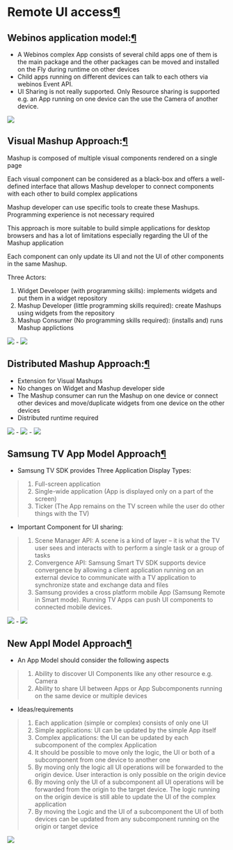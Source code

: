 Remote UI access[¶](#Remote-UI-access)
======================================

Webinos application model:[¶](#Webinos-application-model)
---------------------------------------------------------

-   A Webinos complex App consists of several child apps one of them is
    the main package and the other packages can be moved and installed
    on the Fly during runtime on other devices
-   Child apps running on different devices can talk to each others via
    webinos Event API.
-   UI Sharing is not really supported. Only Resource sharing is
    supported e.g. an App running on one device can the use the Camera
    of another device.

![](/redmine/attachments/2132/webinos-app-model.png)

Visual Mashup Approach:[¶](#Visual-Mashup-Approach)
---------------------------------------------------

Mashup is composed of multiple visual components rendered on a single
page

Each visual component can be considered as a black-box and offers a
well-defined interface that allows Mashup developer to connect
components with each other to build complex applications

Mashup developer can use specific tools to create these Mashups.
Programming experience is not necessary required

This approach is more suitable to build simple applications for desktop
browsers and has a lot of limitations especially regarding the UI of the
Mashup application

Each component can only update its UI and not the UI of other components
in the same Mashup.

Three Actors:

1.  Widget Developer (with programming skills): implements widgets and
    put them in a widget repository
2.  Mashup Developer (little programming skills required): create
    Mashups using widgets from the repository
3.  Mashup Consumer (No programming skills required): (installs and)
    runs Mashup applictions

![](/redmine/attachments/2138/Mashup-Approach.png) -
![](/redmine/attachments/2137/mashup-example.png)

Distributed Mashup Approach:[¶](#Distributed-Mashup-Approach)
-------------------------------------------------------------

-   Extension for Visual Mashups
-   No changes on Widget and Mashup developer side
-   The Mashup consumer can run the Mashup on one device or connect
    other devices and move/duplicate widgets from one device on the
    other devices
-   Distributed runtime required

![](/redmine/attachments/2134/Distr-Mashup-Approach.png) -
![](/redmine/attachments/2141/dist-mashup-example1.png) -
![](/redmine/attachments/2140/dist-mashup-example2.png)

Samsung TV App Model Approach[¶](#Samsung-TV-App-Model-Approach)
----------------------------------------------------------------

-   Samsung TV SDK provides Three Application Display Types:

> 1.  Full-screen application
> 2.  Single-wide application (App is displayed only on a part of the
>     screen)
> 3.  Ticker (The App remains on the TV screen while the user do other
>     things with the TV)

-   Important Component for UI sharing:

> 1.  Scene Manager API: A scene is a kind of layer – it is what the TV
>     user sees and interacts with to perform a single task or a group
>     of tasks
> 2.  Convergence API: Samsung Smart TV SDK supports device convergence
>     by allowing a client application running on an external device to
>     communicate with a TV application to synchronize state and
>     exchange data and files
> 3.  Samsung provides a cross platform mobile App (Samsung Remote in
>     Smart mode). Running TV Apps can push UI components to connected
>     mobile devices.

![](/redmine/attachments/2142/Samsung-App-Model.png) -
![](/redmine/attachments/2143/Samsung-Convergence-Apps.png)

New Appl Model Approach[¶](#New-Appl-Model-Approach)
----------------------------------------------------

-   An App Model should consider the following aspects

> 1.  Ability to discover UI Components like any other resource e.g.
>     Camera
> 2.  Ability to share UI between Apps or App Subcomponents running on
>     the same device or multiple devices

-   Ideas/requirements

> 1.  Each application (simple or complex) consists of only one UI
> 2.  Simple applications: UI can be updated by the simple App itself
> 3.  Complex applications: the UI can be updated by each subcomponent
>     of the complex Application
> 4.  It should be possible to move only the logic, the UI or both of a
>     subcomponent from one device to another one
> 5.  By moving only the logic all UI operations will be forwarded to
>     the origin device. User interaction is only possible on the origin
>     device
> 6.  By moving only the UI of a subcomponent all UI operations will be
>     forwarded from the origin to the target device. The logic running
>     on the origin device is still able to update the UI of the complex
>     application
> 7.  By moving the Logic and the UI of a subcomponent the UI of both
>     devices can be updated from any subcomponent running on the origin
>     or target device

![](/redmine/attachments/2147/new-approach.png)

